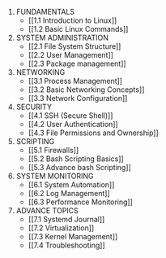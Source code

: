 1. FUNDAMENTALS
	- [[1.1 Introduction to Linux]]
	- [[1.2 Basic Linux Commands]]
2. SYSTEM ADMINISTRATION
	- [[2.1 File System Structure]]
	- [[2.2 User Management]]
	- [[2.3 Package management]]
3. NETWORKING
	- [[3.1 Process Management]]
	- [[3.2 Basic Networking Concepts]]
	- [[3.3 Network Configuration]]
4. SECURITY
	- [[4.1 SSH (Secure Shell)]]
	- [[4.2 User Authentication]]
	- [[4.3 File Permissions and Ownership]]
5. SCRIPTING
	- [[5.1 Firewalls]]
	- [[5.2 Bash Scripting Basics]]
	- [[5.3 Advance bash Scripting]]
6. SYSTEM MONITORING
	- [[6.1 System Automation]]
	- [[6.2 Log Management]]
	- [[6.3 Performance Monitoring]]
7. ADVANCE TOPICS
	- [[7.1 Systemd Journal]]
	- [[7.2 Virtualization]]
	- [[7.3 Kernel Management]]
	- [[7.4 Troubleshooting]]